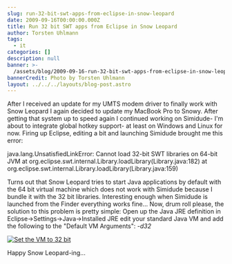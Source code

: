 ```yaml
---
slug: run-32-bit-swt-apps-from-eclipse-in-snow-leopard
date: 2009-09-16T00:00:00.000Z
title: Run 32 bit SWT apps from Eclipse in Snow Leopard
author: Torsten Uhlmann
tags:
  - it
categories: []
description: null
banner: >-
  /assets/blog/2009-09-16-run-32-bit-swt-apps-from-eclipse-in-snow-leopard/banner.jpg
bannerCredit: Photo by Torsten Uhlmann
layout: ../../../layouts/blog-post.astro
---
```


After I received an update for my UMTS modem driver to finally work with Snow Leopard I again decided to update my MacBook Pro to Snowy. After getting that system up to speed again I continued working on Simidude- I'm about to integrate global hotkey support- at least on Windows and Linux for now. Firing up Eclipse, editing a bit and launching Simidude brought me this error:

java.lang.UnsatisfiedLinkError: Cannot load 32-bit SWT libraries on 64-bit JVM at org.eclipse.swt.internal.Library.loadLibrary(Library.java:182) at org.eclipse.swt.internal.Library.loadLibrary(Library.java:159)

Turns out that Snow Leopard tries to start Java applications by default with the 64 bit virtual machine which does not work with Simidude because I bundle it with the 32 bit libraries. Interesting enough when Simidude is launched from the Finder everything works fine... Now, drum roll please, the solution to this problem is pretty simple: Open up the Java JRE definition in Eclipse-&gt;Settings-&gt;Java-&gt;Installed JRE edit your standard Java VM and add the following to the "Default VM Arguments": *-d32*

[![](/assets/blog/2009-09-16-run-32-bit-swt-apps-from-eclipse-in-snow-leopard/edit_jre_32bit.jpg "Set the VM to 32 bit")](http://www.agynamix.de/wp-content/uploads/2009/09/edit_jre_32bit.jpg)

Happy Snow Leopard-ing...

